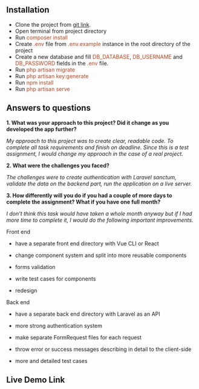## Installation


- Clone the project from [git link](https://github.com/levonsargsyandev/profile-app).
- Open terminal from project directory
- Run <span style="color:#b54522;">composer install</span>
- Create <span style="color:#b54522;">.env</span> file from <span style="color:#b54522;">.env.example</span> instance in the root directory of the project
- Create a new database and fill <span style="color:#b54522;">DB_DATABASE</span>, <span style="color:#b54522;">DB_USERNAME</span> and <span style="color:#b54522;">DB_PASSWORD</span> fields in the <span style="color:#b54522;">.env</span> file.
- Run <span style="color:#b54522;">php artisan migrate</span>
- Run <span style="color:#b54522;">php artisan key:generate</span>
- Run <span style="color:#b54522;">npm install</span>
- Run <span style="color:#b54522;">php artisan serve</span>

## Answers to questions

**1. What was your approach to this project? Did it change as you developed the app further?**

*My approach to this project was to create clear, readable code. To complete all task requirements and finish on deadline. Since this is a test assignment, I would change my approach in the case of a real project.*

**2. What were the challenges you faced?**

*The challenges were to create authentication with Laravel sanctum, validate the data on the backend part, run the application on a live server.*

**3. How differently will you do if you had a couple of more days to complete the assignment? What if you have one full month?**

*I don't think this task would have taken a whole month anyway but if I had more time to complete it, I would do the following important improvements.*


Front end

- have a separate front end directory with Vue CLI or React

- change component system and split into more reusable components

- forms validation

- write test cases for components

- redesign

Back end

- have a separate back end directory with Laravel as an API

- more strong authentication system

- make separate FormRequest files for each request

- throw error or success messages describing in detail to the client-side

- more and detailed test cases


## Live Demo Link



